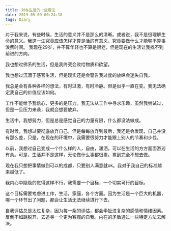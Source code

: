 ```yaml
---
title: 对与生活的一些看法
date: 2019-05-09 00:24:18
tags: Diary
---
```


对于我来说，有些时候，生活的意义并不是那么的清晰。或者说，我不是很理解生命的意义。我这一生究竟应该怎样才算是活的有意义。究竟要做什么才能够不算事浪费时间。
我现在29岁，并不算年轻也不算是很老，但是现在的生活让我找不到前进的方向。

我也想过佛系的生活，但是我终究会败给物质和欲望。

我也想过沉湎于感官生活，但是现实还是会警告我过度的放纵会迷失自我。

我总是会有各种各样的想法，有时过激，有时冷静。但是似乎一直在变。我无法确定我自己的价值应该如何。

工作不能给予我信心，更多的是压力。我无法从工作中寻求乐趣，虽然我尝试过，但是一旦压力来袭，我就会想要放弃。

生活中，我想努力，但是总是感觉自己的力量有限，什么都没法做成。

有时候，我想过要彻底放弃自己，但是每每放弃到最后，我还是会发现，自己并没有那么差，只是，在现在的环境中，我需要很努力才能跟上别人的节奏和步伐。

以前，我想过自己变成一个什么样的人，自由，潇洒。可以在生活的方方面面游刃有余。可是，生活并不是这样，无论做什么事都很累。累到完全不想去做。

现在我只想把事情做到可以的成都，只要别人满意就ok。我对于我自己的标准越来越低了。

我内心中隐隐的觉得这样不行，我需要一个目标，一个切实可行的目标。

这个目标需要考虑进工作，生活，家庭，各个方面。因为生活是一个巨大的机器，哪一个环节出了问题，都会让生活无法继续进行下去。

自我评估总是太过复杂，因为每一条的评估，都会牵扯进复杂的感情和情绪因素。反倒不如跳脱开，去追寻一个更为客观的自我。内在的矛盾通过一些特定方法去解决。



